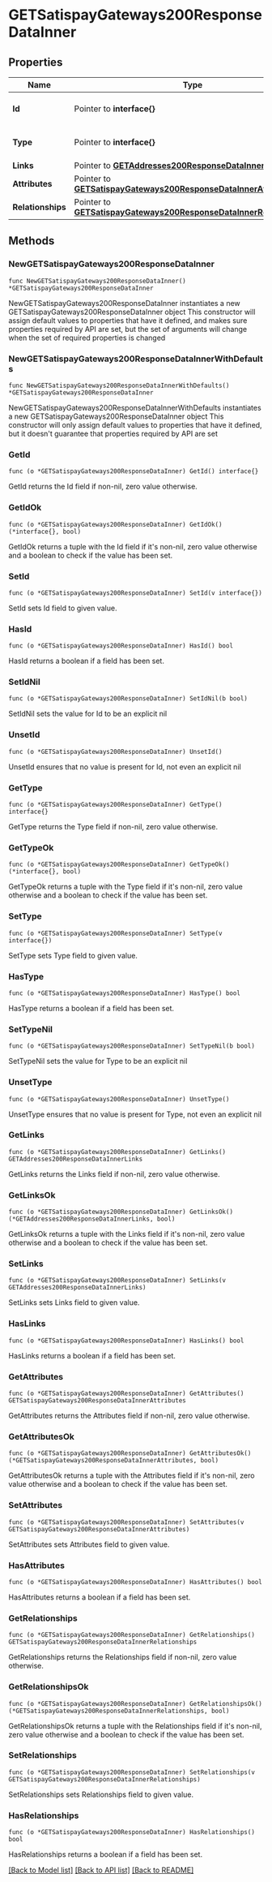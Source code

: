 # GETSatispayGateways200ResponseDataInner

## Properties

Name | Type | Description | Notes
------------ | ------------- | ------------- | -------------
**Id** | Pointer to **interface{}** | The resource&#39;s id | [optional] 
**Type** | Pointer to **interface{}** | The resource&#39;s type | [optional] 
**Links** | Pointer to [**GETAddresses200ResponseDataInnerLinks**](GETAddresses200ResponseDataInnerLinks.md) |  | [optional] 
**Attributes** | Pointer to [**GETSatispayGateways200ResponseDataInnerAttributes**](GETSatispayGateways200ResponseDataInnerAttributes.md) |  | [optional] 
**Relationships** | Pointer to [**GETSatispayGateways200ResponseDataInnerRelationships**](GETSatispayGateways200ResponseDataInnerRelationships.md) |  | [optional] 

## Methods

### NewGETSatispayGateways200ResponseDataInner

`func NewGETSatispayGateways200ResponseDataInner() *GETSatispayGateways200ResponseDataInner`

NewGETSatispayGateways200ResponseDataInner instantiates a new GETSatispayGateways200ResponseDataInner object
This constructor will assign default values to properties that have it defined,
and makes sure properties required by API are set, but the set of arguments
will change when the set of required properties is changed

### NewGETSatispayGateways200ResponseDataInnerWithDefaults

`func NewGETSatispayGateways200ResponseDataInnerWithDefaults() *GETSatispayGateways200ResponseDataInner`

NewGETSatispayGateways200ResponseDataInnerWithDefaults instantiates a new GETSatispayGateways200ResponseDataInner object
This constructor will only assign default values to properties that have it defined,
but it doesn't guarantee that properties required by API are set

### GetId

`func (o *GETSatispayGateways200ResponseDataInner) GetId() interface{}`

GetId returns the Id field if non-nil, zero value otherwise.

### GetIdOk

`func (o *GETSatispayGateways200ResponseDataInner) GetIdOk() (*interface{}, bool)`

GetIdOk returns a tuple with the Id field if it's non-nil, zero value otherwise
and a boolean to check if the value has been set.

### SetId

`func (o *GETSatispayGateways200ResponseDataInner) SetId(v interface{})`

SetId sets Id field to given value.

### HasId

`func (o *GETSatispayGateways200ResponseDataInner) HasId() bool`

HasId returns a boolean if a field has been set.

### SetIdNil

`func (o *GETSatispayGateways200ResponseDataInner) SetIdNil(b bool)`

 SetIdNil sets the value for Id to be an explicit nil

### UnsetId
`func (o *GETSatispayGateways200ResponseDataInner) UnsetId()`

UnsetId ensures that no value is present for Id, not even an explicit nil
### GetType

`func (o *GETSatispayGateways200ResponseDataInner) GetType() interface{}`

GetType returns the Type field if non-nil, zero value otherwise.

### GetTypeOk

`func (o *GETSatispayGateways200ResponseDataInner) GetTypeOk() (*interface{}, bool)`

GetTypeOk returns a tuple with the Type field if it's non-nil, zero value otherwise
and a boolean to check if the value has been set.

### SetType

`func (o *GETSatispayGateways200ResponseDataInner) SetType(v interface{})`

SetType sets Type field to given value.

### HasType

`func (o *GETSatispayGateways200ResponseDataInner) HasType() bool`

HasType returns a boolean if a field has been set.

### SetTypeNil

`func (o *GETSatispayGateways200ResponseDataInner) SetTypeNil(b bool)`

 SetTypeNil sets the value for Type to be an explicit nil

### UnsetType
`func (o *GETSatispayGateways200ResponseDataInner) UnsetType()`

UnsetType ensures that no value is present for Type, not even an explicit nil
### GetLinks

`func (o *GETSatispayGateways200ResponseDataInner) GetLinks() GETAddresses200ResponseDataInnerLinks`

GetLinks returns the Links field if non-nil, zero value otherwise.

### GetLinksOk

`func (o *GETSatispayGateways200ResponseDataInner) GetLinksOk() (*GETAddresses200ResponseDataInnerLinks, bool)`

GetLinksOk returns a tuple with the Links field if it's non-nil, zero value otherwise
and a boolean to check if the value has been set.

### SetLinks

`func (o *GETSatispayGateways200ResponseDataInner) SetLinks(v GETAddresses200ResponseDataInnerLinks)`

SetLinks sets Links field to given value.

### HasLinks

`func (o *GETSatispayGateways200ResponseDataInner) HasLinks() bool`

HasLinks returns a boolean if a field has been set.

### GetAttributes

`func (o *GETSatispayGateways200ResponseDataInner) GetAttributes() GETSatispayGateways200ResponseDataInnerAttributes`

GetAttributes returns the Attributes field if non-nil, zero value otherwise.

### GetAttributesOk

`func (o *GETSatispayGateways200ResponseDataInner) GetAttributesOk() (*GETSatispayGateways200ResponseDataInnerAttributes, bool)`

GetAttributesOk returns a tuple with the Attributes field if it's non-nil, zero value otherwise
and a boolean to check if the value has been set.

### SetAttributes

`func (o *GETSatispayGateways200ResponseDataInner) SetAttributes(v GETSatispayGateways200ResponseDataInnerAttributes)`

SetAttributes sets Attributes field to given value.

### HasAttributes

`func (o *GETSatispayGateways200ResponseDataInner) HasAttributes() bool`

HasAttributes returns a boolean if a field has been set.

### GetRelationships

`func (o *GETSatispayGateways200ResponseDataInner) GetRelationships() GETSatispayGateways200ResponseDataInnerRelationships`

GetRelationships returns the Relationships field if non-nil, zero value otherwise.

### GetRelationshipsOk

`func (o *GETSatispayGateways200ResponseDataInner) GetRelationshipsOk() (*GETSatispayGateways200ResponseDataInnerRelationships, bool)`

GetRelationshipsOk returns a tuple with the Relationships field if it's non-nil, zero value otherwise
and a boolean to check if the value has been set.

### SetRelationships

`func (o *GETSatispayGateways200ResponseDataInner) SetRelationships(v GETSatispayGateways200ResponseDataInnerRelationships)`

SetRelationships sets Relationships field to given value.

### HasRelationships

`func (o *GETSatispayGateways200ResponseDataInner) HasRelationships() bool`

HasRelationships returns a boolean if a field has been set.


[[Back to Model list]](../README.md#documentation-for-models) [[Back to API list]](../README.md#documentation-for-api-endpoints) [[Back to README]](../README.md)


